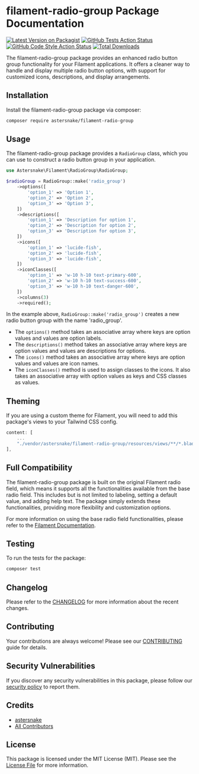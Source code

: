 # filament-radio-group Package Documentation

[![Latest Version on Packagist](https://img.shields.io/packagist/v/astersnake/filament-radio-group.svg?style=flat-square)](https://packagist.org/packages/astersnake/filament-radio-group)
[![GitHub Tests Action Status](https://img.shields.io/github/workflow/status/astersnake/filament-radio-group/run-tests?label=tests)](https://github.com/astersnake/filament-radio-group/actions?query=workflow%3Arun-tests+branch%3Amain)
[![GitHub Code Style Action Status](https://img.shields.io/github/workflow/status/astersnake/filament-radio-group/Check%20&%20fix%20styling?label=code%20style)](https://github.com/astersnake/filament-radio-group/actions?query=workflow%3A"Check+%26+fix+styling"+branch%3Amain)
[![Total Downloads](https://img.shields.io/packagist/dt/astersnake/filament-radio-group.svg?style=flat-square)](https://packagist.org/packages/astersnake/filament-radio-group)

The filament-radio-group package provides an enhanced radio button group functionality for your Filament applications. It offers a cleaner way to handle and display multiple radio button options, with support for customized icons, descriptions, and display arrangements.

## Installation

Install the filament-radio-group package via composer:

```bash
composer require astersnake/filament-radio-group
```

## Usage

The filament-radio-group package provides a `RadioGroup` class, which you can use to construct a radio button group in your application.

```php
use Astersnake\Filament\RadioGroup\RadioGroup;

$radioGroup = RadioGroup::make('radio_group')
    ->options([
        'option_1' => 'Option 1',
        'option_2' => 'Option 2',
        'option_3' => 'Option 3',
    ])
    ->descriptions([
        'option_1' => 'Description for option 1',
        'option_2' => 'Description for option 2',
        'option_3' => 'Description for option 3',
    ])
    ->icons([
        'option_1' => 'lucide-fish',
        'option_2' => 'lucide-fish',
        'option_3' => 'lucide-fish',
    ])
    ->iconClasses([
        'option_1' => 'w-10 h-10 text-primary-600',
        'option_2' => 'w-10 h-10 text-success-600',
        'option_3' => 'w-10 h-10 text-danger-600',
    ])
    ->columns(3)
    ->required();
```

In the example above, `RadioGroup::make('radio_group')` creates a new radio button group with the name 'radio_group'.

- The `options()` method takes an associative array where keys are option values and values are option labels.
- The `descriptions()` method takes an associative array where keys are option values and values are descriptions for options.
- The `icons()` method takes an associative array where keys are option values and values are icon names.
- The `iconClasses()` method is used to assign classes to the icons. It also takes an associative array with option values as keys and CSS classes as values.

## Theming

If you are using a custom theme for Filament, you will need to add this package's views to your Tailwind CSS config.

```js
content: [
    ...
    "./vendor/astersnake/filament-radio-group/resources/views/**/*.blade.php",
],
```

## Full Compatibility

The filament-radio-group package is built on the original Filament radio field, which means it supports all the functionalities available from the base radio field. This includes but is not limited to labeling, setting a default value, and adding help text. The package simply extends these functionalities, providing more flexibility and customization options.

For more information on using the base radio field functionalities, please refer to the [Filament Documentation](https://filamentadmin.com/docs/2.x/forms/fields#radio).

## Testing

To run the tests for the package:

```bash
composer test
```

## Changelog

Please refer to the [CHANGELOG](CHANGELOG.md) for more information about the recent changes.

## Contributing

Your contributions are always welcome! Please see our [CONTRIBUTING](.github/CONTRIBUTING.md) guide for details.

## Security Vulnerabilities

If you discover any security vulnerabilities in this package, please follow our [security policy](../../security/policy) to report them.

## Credits

- [astersnake](https://github.com/astersnake)
- [All Contributors](../../contributors)

## License

This package is licensed under the MIT License (MIT). Please see the [License File](LICENSE.md) for more information.
